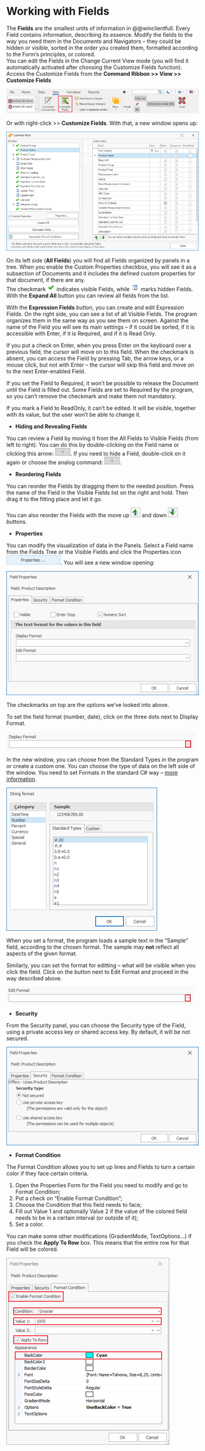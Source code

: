 # Working with Fields

The <b>Fields</b> are the smallest units of information in @@winclientfull. Every Field contains information, describing its essence. Modify the fields to the way you need them in the Documents and Navigators – they could be hidden or visible, sorted in the order you created them, formatted according to the Form’s principles, or colored. <br>You can edit the Fields in the Change Current View mode (you will find it automatically activated after choosing the Customize Fields function). Access the Customize Fields from the <b>Command Ribbon >> View >> Customize Fields</b>

![View](pictures/view.png)

Or with right-click >> <b>Customize Fields</b>. With that, a new window opens up:

![Customize Fields](pictures/customize-fields.png)

On its left side (<b>All Fields</b>) you will find all Fields organized by panels in a tree. When you enable the Custom Properties checkbox, you will see it as a subsection of Documents and it includes the defined custom properties for that document, if there are any. <br>The checkmark ![Visible Fields](pictures/visible.png) indicates visible Fields, while ![Hidden Fields](pictures/hidden.png) marks hidden Fields. 
With the <b>Expand All</b> button you can review all fields from the list. 

With the <b>Expression Fields</b> button, you can create and edit Expression Fields. 
On the right side, you can see a list of all Visible Fields. The program organizes them in the same way as you see them on screen. Against the name of the Field you will see its main settings – if it could be sorted, if it is accessible with Enter, if it is Required, and if it is Read Only. 

If you put a check on Enter, when you press Enter on the keyboard over a previous field, the cursor will move on to this field. When the checkmark is absent, you can access the Field by pressing Tab, the arrow keys, or a mouse click, but not with Enter – the cursor will skip this field and move on to the next Enter-enabled Field.

If you set the Field to Required, it won’t be possible to release the Document until the Field is filled out. Some Fields are set to Required by the program, so you can’t remove the checkmark and make them not mandatory.

If you mark a Field to ReadOnly, it can’t be edited. It will be visible, together with its value, but the user won’t be able to change it.  

- <b>Hiding and Revealing Fields</b>

You can review a Field by moving it from the All Fields to Visible Fields (from left to right). You can do this by double-clicking on the Field name or clicking this arrow: ![Right arrow](pictures/right.png). 
If you need to hide a Field, double-click on it again or choose the analog command: ![Left arrow](pictures/left.png).

- <b>Reordering Fields</b>

You can reorder the Fields by dragging them to the needed position. Press the name of the Field in the Visible Fields list on the right and hold. Then drag it to the fitting place and let it go.

You can also reorder the Fields with the move up ![Up](pictures/up.png) and down 
![Down](pictures/down.png) buttons.

- <b>Properties</b>

You can modify the visualization of data in the Panels. Select a Field name from the Fields Tree or the Visible Fields and click the Properties icon ![Properties icon](pictures/properties-icon.png). You will see a new window opening:

![Properties](pictures/properties.png)

The checkmarks on top are the options we’ve looked into above.  

To set the field format (number, date), click on the three dots next to Display Format. 

![Display Format](pictures/display-format.png)

In the new window, you can choose from the Standard Types in the program or create a custom one. You can choose the type of data on the left side of the window. You need to set Formats in the standard C# way – [more information](https://docs.microsoft.com/en-us/dotnet/standard/base-types/custom-numeric-format-strings).

![Sample](pictures/sample.png)

When you set a format, the program loads a sample text in the “Sample” field, according to the chosen format. The sample may <b>not</b> reflect all aspects of the given format.  

Similarly, you can set the format for editting – what will be visible when you click the field. Click on the button next to Edit Format and proceed in the way described above.

![Edit Format](pictures/edit-format.png)

- <b>Security</b>

From the Security panel, you can choose the Security type of the Field, using a private access key or shared access key. By default, it will be not secured. 

![Security](pictures/security.png)

- <b>Format Condition</b> 

The Format Condition allows you to set up lines and Fields to turn a certain color if they face certain criteria. 

1. Open the Properties Form for the Field you need to modify and go to Format Condition;
2. Put a check on “Enable Format Condition”;
3. Choose the Condition that this field needs to face; 
4. Fill out Value 1 and optionally Value 2 if the value of the colored field needs to be in a certain interval (or outside of it);
5. Set a color.

You can make some other modifications (GradientMode, TextOptions…) if you check the <b>Apply To Row</b> box. This means that the entire row for that Field will be colored.

![Format Condition](pictures/format-condition.png)

